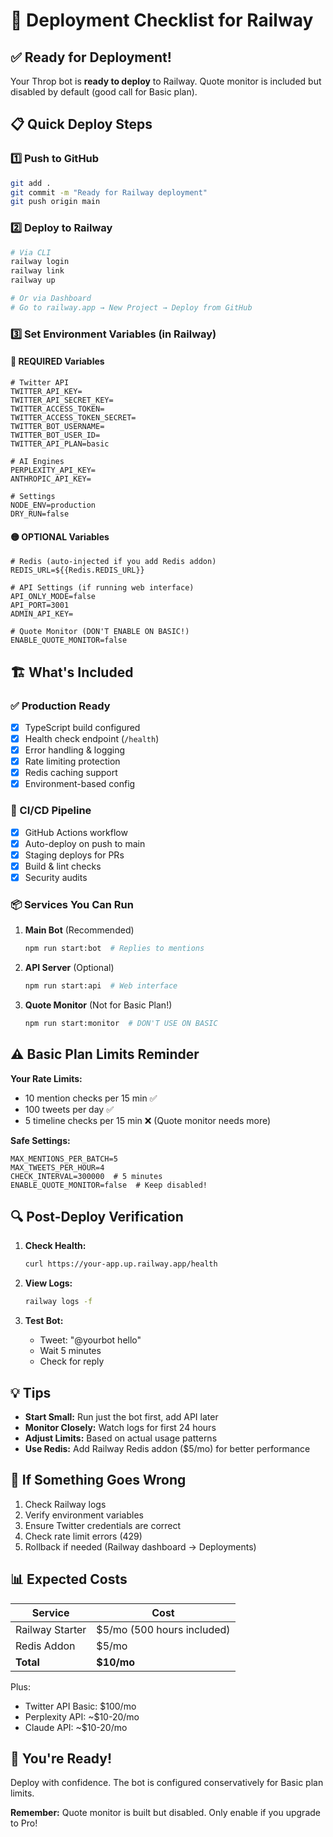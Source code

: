 # 🚀 Deployment Checklist for Railway

## ✅ Ready for Deployment!

Your Throp bot is **ready to deploy** to Railway. Quote monitor is included but disabled by default (good call for Basic plan).

## 📋 Quick Deploy Steps

### 1️⃣ Push to GitHub
```bash
git add .
git commit -m "Ready for Railway deployment"
git push origin main
```

### 2️⃣ Deploy to Railway
```bash
# Via CLI
railway login
railway link
railway up

# Or via Dashboard
# Go to railway.app → New Project → Deploy from GitHub
```

### 3️⃣ Set Environment Variables (in Railway)

#### 🔴 REQUIRED Variables
```env
# Twitter API
TWITTER_API_KEY=
TWITTER_API_SECRET_KEY=
TWITTER_ACCESS_TOKEN=
TWITTER_ACCESS_TOKEN_SECRET=
TWITTER_BOT_USERNAME=
TWITTER_BOT_USER_ID=
TWITTER_API_PLAN=basic

# AI Engines
PERPLEXITY_API_KEY=
ANTHROPIC_API_KEY=

# Settings
NODE_ENV=production
DRY_RUN=false
```

#### 🟡 OPTIONAL Variables
```env
# Redis (auto-injected if you add Redis addon)
REDIS_URL=${{Redis.REDIS_URL}}

# API Settings (if running web interface)
API_ONLY_MODE=false
API_PORT=3001
ADMIN_API_KEY=

# Quote Monitor (DON'T ENABLE ON BASIC!)
ENABLE_QUOTE_MONITOR=false
```

## 🏗️ What's Included

### ✅ Production Ready
- [x] TypeScript build configured
- [x] Health check endpoint (`/health`)
- [x] Error handling & logging
- [x] Rate limiting protection
- [x] Redis caching support
- [x] Environment-based config

### 🎯 CI/CD Pipeline
- [x] GitHub Actions workflow
- [x] Auto-deploy on push to main
- [x] Staging deploys for PRs
- [x] Build & lint checks
- [x] Security audits

### 📦 Services You Can Run

1. **Main Bot** (Recommended)
   ```bash
   npm run start:bot  # Replies to mentions
   ```

2. **API Server** (Optional)
   ```bash
   npm run start:api  # Web interface
   ```

3. **Quote Monitor** (Not for Basic Plan!)
   ```bash
   npm run start:monitor  # DON'T USE ON BASIC
   ```

## ⚠️ Basic Plan Limits Reminder

**Your Rate Limits:**
- 10 mention checks per 15 min ✅
- 100 tweets per day ✅
- 5 timeline checks per 15 min ❌ (Quote monitor needs more)

**Safe Settings:**
```env
MAX_MENTIONS_PER_BATCH=5
MAX_TWEETS_PER_HOUR=4
CHECK_INTERVAL=300000  # 5 minutes
ENABLE_QUOTE_MONITOR=false  # Keep disabled!
```

## 🔍 Post-Deploy Verification

1. **Check Health:**
   ```bash
   curl https://your-app.up.railway.app/health
   ```

2. **View Logs:**
   ```bash
   railway logs -f
   ```

3. **Test Bot:**
   - Tweet: "@yourbot hello"
   - Wait 5 minutes
   - Check for reply

## 💡 Tips

- **Start Small:** Run just the bot first, add API later
- **Monitor Closely:** Watch logs for first 24 hours
- **Adjust Limits:** Based on actual usage patterns
- **Use Redis:** Add Railway Redis addon ($5/mo) for better performance

## 🚨 If Something Goes Wrong

1. Check Railway logs
2. Verify environment variables
3. Ensure Twitter credentials are correct
4. Check rate limit errors (429)
5. Rollback if needed (Railway dashboard → Deployments)

## 📊 Expected Costs

| Service | Cost |
|---------|------|
| Railway Starter | $5/mo (500 hours included) |
| Redis Addon | $5/mo |
| **Total** | **$10/mo** |

Plus:
- Twitter API Basic: $100/mo
- Perplexity API: ~$10-20/mo
- Claude API: ~$10-20/mo

## 🎉 You're Ready!

Deploy with confidence. The bot is configured conservatively for Basic plan limits.

**Remember:** Quote monitor is built but disabled. Only enable if you upgrade to Pro!
